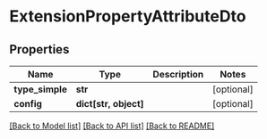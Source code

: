# ExtensionPropertyAttributeDto


## Properties
Name | Type | Description | Notes
------------ | ------------- | ------------- | -------------
**type_simple** | **str** |  | [optional] 
**config** | **dict[str, object]** |  | [optional] 

[[Back to Model list]](../README.md#documentation-for-models) [[Back to API list]](../README.md#documentation-for-api-endpoints) [[Back to README]](../README.md)


